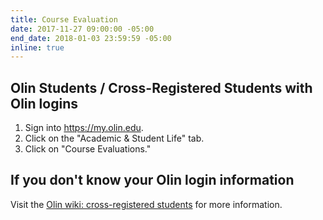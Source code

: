 ```yaml
---
title: Course Evaluation
date: 2017-11-27 09:00:00 -05:00
end_date: 2018-01-03 23:59:59 -05:00
inline: true
---
```


## Olin Students / Cross-Registered Students with Olin logins

1. Sign into <https://my.olin.edu>.
2. Click on the "Academic & Student Life" tab.
3. Click on "Course Evaluations."

## If you don't know your Olin login information

Visit the  [Olin wiki: cross-registered students](http://wikis.olin.edu/it/doku.php?id=cross_registered_students) for more information.
